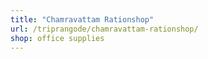 ```yaml
---
title: "Chamravattam Rationshop"
url: /triprangode/chamravattam-rationshop/
shop: office supplies
---
```

